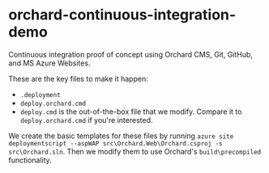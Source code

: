 orchard-continuous-integration-demo
===================================

Continuous integration proof of concept using Orchard CMS, Git, GitHub, and MS Azure Websites.

These are the key files to make it happen:

- `.deployment`
- `deploy.orchard.cmd`
- `deploy.cmd` is the out-of-the-box file that we modify. Compare it to `deploy.orchard.cmd` if you're interested.

We create the basic templates for these files by running `azure site deploymentscript --aspWAP src\Orchard.Web\Orchard.csproj -s src\Orchard.sln`. Then we modify them to use Orchard's `build\precompiled` functionality.
